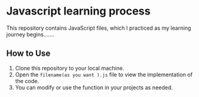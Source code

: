 # Javascript learning process 

This repository contains  JavaScript files, which I practiced as my learning journey begins.......

## How to Use

1. Clone this repository to your local machine.
2. Open the `filename(as you want ).js` file to view the implementation of the code.
3. You can modify or use the function in your projects as needed.


